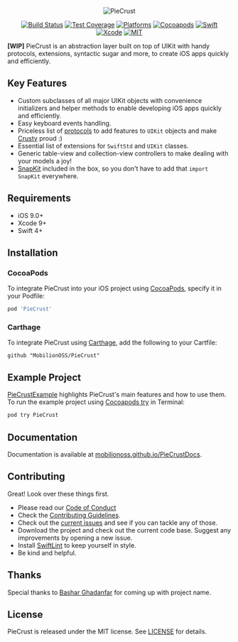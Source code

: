 <p align="center">
  <img src="https://cdn.rawgit.com/MobilionOSS/PieCrust/master/Assets/logo.svg" title="PieCrust">
</p>

<p align="center">
  <a href="https://travis-ci.org/MobilionOSS/PieCrust"><img src="https://travis-ci.org/MobilionOSS/PieCrust.svg?branch=master" alt="Build Status"></a>
  <a href="https://codecov.io/gh/MobilionOSS/PieCrust"><img src="https://codecov.io/gh/MobilionOSS/PieCrust/branch/master/graph/badge.svg" alt="Test Coverage" /></a>
  <a href="https://github.com/MobilionOSS/PieCrust"><img src="https://img.shields.io/cocoapods/p/PieCrust.svg?style=flat" alt="Platforms" /></a>
  <a href="https://cocoapods.org/pods/PieCrust"><img src="https://img.shields.io/cocoapods/v/PieCrust.svg" alt="Cocoapods" /></a>
  <a href="https://swift.org"><img src="https://img.shields.io/badge/Swift-4.1-orange.svg" alt="Swift" /></a>
  <a href="https://developer.apple.com/xcode"><img src="https://img.shields.io/badge/Xcode-9.2-blue.svg" alt="Xcode"></a>
  <a href="https://github.com/MobilionOSS/PieCrust/blob/master/LICENSE"><img src="https://img.shields.io/badge/License-MIT-red.svg" alt="MIT"></a>
</p>


**[WIP]** PieCrust is an abstraction layer built on top of UIKit with handy protocols, extensions, syntactic sugar and more, to create iOS apps quickly and efficiently.

## Key Features
- Custom subclasses of all major UIKit objects with convenience initializers and helper methods to enable developing iOS apps quickly and efficiently.
- Easy keyboard events handling.
- Priceless list of [protocols](https://github.com/MobilionOSS/PieCrust/tree/master/Sources/Protocols) to add features to `UIKit` objects and make [Crusty](https://developer.apple.com/videos/play/wwdc2015/408/) proud :)
- Essential list of extensions for `SwiftStd` and `UIKit` classes.
- Generic table-view and collection-view controllers to make dealing with your models a joy!
- [SnapKit](https://github.com/SnapKit/SnapKit) included in the box, so you don't have to add that `import SnapKit` everywhere. 

## Requirements
- iOS 9.0+
- Xcode 9+
- Swift 4+

## Installation

### CocoaPods
To integrate PieCrust into your iOS project using [CocoaPods](https://cocoapods.org/), specify it in your Podfile:
```ruby
pod 'PieCrust'
```

### Carthage
To integrate PieCrust using [Carthage](https://github.com/Carthage/Carthage), add the following to your Cartfile:
```
github "MobilionOSS/PieCrust"
```

## Example Project
[PieCrustExample](https://github.com/MobilionOSS/PieCrust/tree/master/Example) highlights PieCrust's main features and how to use them.
To run the example project using [Cocoapods try](https://github.com/CocoaPods/cocoapods-try) in Terminal:
```bash
pod try PieCrust
```

## Documentation
Documentation is available at [mobilionoss.github.io/PieCrustDocs](https://mobilionoss.github.io/PieCrustDocs/).

## Contributing
Great! Look over these things first.
- Please read our [Code of Conduct](https://github.com/MobilionOSS/PieCrust/blob/master/.github/CODE_OF_CONDUCT.md)
- Check the [Contributing Guidelines](https://github.com/MobilionOSS/PieCrust/blob/master/CONTRIBUTING.md).
- Check out the [current issues](https://github.com/MobilionOSS/PieCrust/issues) and see if you can tackle any of those.
- Download the project and check out the current code base. Suggest any improvements by opening a new issue.
- Install [SwiftLint](https://github.com/realm/SwiftLint) to keep yourself in style.
- Be kind and helpful.

## Thanks
Special thanks to [Bashar Ghadanfar](https://github.com/lionbytes) for coming up with project name.


## License
PieCrust is released under the MIT license. See [LICENSE]((https://github.com/MobilionOSS/PieCrust/blob/master/LICENSE)) for details.